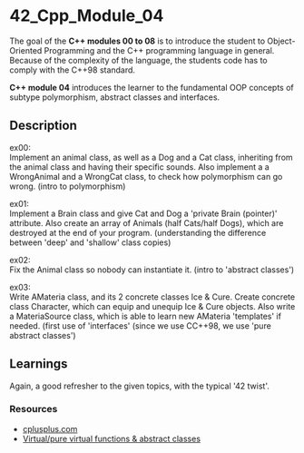 # 42_Cpp_Module_04

The goal of the **C++ modules 00 to 08** is to introduce the student to Object-Oriented Programming and the C++ programming language in general.
Because of the complexity of the language, the students code has to comply with the C++98 standard.

**C++ module 04** introduces the learner to the fundamental OOP concepts of subtype polymorphism, abstract classes and interfaces.

## Description

ex00:  
Implement an animal class, as well as a Dog and a Cat class, inheriting from the animal class and having their specific sounds. Also implement a a WrongAnimal and a WrongCat class, to check how polymorphism can go wrong.
(intro to polymorphism)

ex01:  
Implement a Brain class and give Cat and Dog a 'private Brain (pointer)' attribute. Also create an array of Animals (half Cats/half Dogs), which are destroyed at the end of your program.
(understanding the difference between 'deep' and 'shallow' class copies)

ex02:  
Fix the Animal class so nobody can instantiate it.
(intro to 'abstract classes')

ex03:  
Write AMateria class, and its 2 concrete classes Ice & Cure. Create concrete class Character, which can equip and unequip Ice & Cure objects. Also write a MateriaSource class, which is able to learn new AMateria 'templates' if needed.
(first use of 'interfaces' (since we use CC++98, we use 'pure abstract classes')

## Learnings

Again, a good refresher to the given topics, with the typical '42 twist'.

### Resources

* [cplusplus.com](http://www.cplusplus.com/)
* [Virtual/pure virtual functions & abstract classes](https://www.youtube.com/watch?v=T8f4ajtFU9g)
